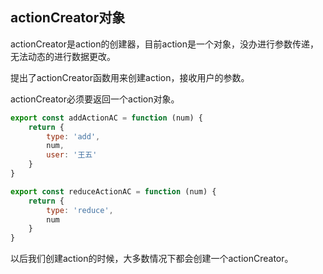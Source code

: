 ## actionCreator对象

actionCreator是action的创建器，目前action是一个对象，没办进行参数传递，无法动态的进行数据更改。

提出了actionCreator函数用来创建action，接收用户的参数。

actionCreator必须要返回一个action对象。

```js
export const addActionAC = function (num) {
    return {
        type: 'add',
        num,
        user: '王五'
    }
}

export const reduceActionAC = function (num) {
    return {
        type: 'reduce',
        num
    }
}

```



以后我们创建action的时候，大多数情况下都会创建一个actionCreator。